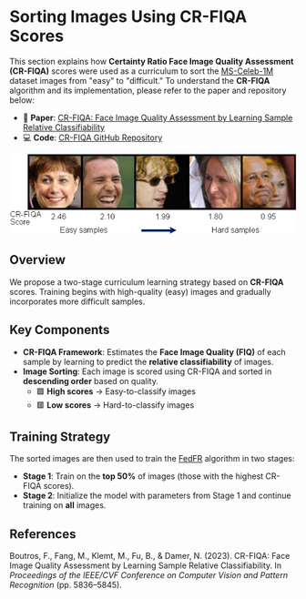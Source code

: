 <!-- 
# Sorting images using CR-FIQA scores
This section explains how the Certainty Ratio Face Image Quality Assessment **(CR-FIQA)** scores were used as a curriculum to sort the [MS-Celeb-1M](https://doi.org/10.1007/978-3-319-46487-9_6) images from "easy" to "difficult". To understand the **CR-FIQA** algorithm and how it is implemented, read the paper below and follow the steps in the repository below.

- Paper: [CR-FIQA paper](https://openaccess.thecvf.com/content/CVPR2023/html/Boutros_CR-FIQA_Face_Image_Quality_Assessment_by_Learning_Sample_Relative_Classifiability_CVPR_2023_paper.html)
- Code: [CR-FIQA repository](https://github.com/fdbtrs/CR-FIQA)

<img src="CRFIQA_sort.png"> 

## Overview

We propose a two-stage curriculum learning strategy based on **CR-FIQA** scores. The training begins with high-quality (easy) images and progressively incorporates more difficult samples.

### Key Components

- **CR-FIQA Framework**: Used to estimate the **Face Image Quality (FIQ)** of each sample. This framework learns to predict the **relative classifiability** of images.
- **Image Sorting**: Samples are scored using CR-FIQA and sorted in **descending order** based on quality.  
  - **High scores** → Easy-to-classify images  
  - **Low scores** → Hard-to-classify images

### Training Strategy

The sorted images are then fed to the [FedFR](https://ojs.aaai.org/index.php/AAAI/article/view/20057) algorithm in the following stages:

- **Stage 1**: Train on the **top 50%** of images (those with the highest CR-FIQA scores).
- **Stage 2**: Use the model parameters from Stage 1 as initialization and train on **all** images.

## References

Boutros, F., Fang, M., Klemt, M., Fu, B., & Damer, N. (2023). CR-FIQA: face image quality assessment by learning sample relative classifiability. In Proceedings of the IEEE/CVF conference on computer vision and pattern recognition (pp. 5836-5845). -->

# Sorting Images Using CR-FIQA Scores

This section explains how **Certainty Ratio Face Image Quality Assessment (CR-FIQA)** scores were used as a curriculum to sort the [MS-Celeb-1M](https://doi.org/10.1007/978-3-319-46487-9_6) dataset images from "easy" to "difficult." To understand the **CR-FIQA** algorithm and its implementation, please refer to the paper and repository below:

- 📄 **Paper**: [CR-FIQA: Face Image Quality Assessment by Learning Sample Relative Classifiability](https://openaccess.thecvf.com/content/CVPR2023/html/Boutros_CR-FIQA_Face_Image_Quality_Assessment_by_Learning_Sample_Relative_Classifiability_CVPR_2023_paper.html)  
- 💻 **Code**: [CR-FIQA GitHub Repository](https://github.com/fdbtrs/CR-FIQA)

<img src="CRFIQA_sort.png" alt="CR-FIQA Sorting Visualization">

## Overview

We propose a two-stage curriculum learning strategy based on **CR-FIQA** scores. Training begins with high-quality (easy) images and gradually incorporates more difficult samples.

## Key Components

- **CR-FIQA Framework**: Estimates the **Face Image Quality (FIQ)** of each sample by learning to predict the **relative classifiability** of images.
- **Image Sorting**: Each image is scored using CR-FIQA and sorted in **descending order** based on quality.  
  - 🟩 **High scores** → Easy-to-classify images  
  - 🟥 **Low scores** → Hard-to-classify images

## Training Strategy

The sorted images are then used to train the [FedFR](https://ojs.aaai.org/index.php/AAAI/article/view/20057) algorithm in two stages:

- **Stage 1**: Train on the **top 50%** of images (those with the highest CR-FIQA scores).
- **Stage 2**: Initialize the model with parameters from Stage 1 and continue training on **all** images.

## References

Boutros, F., Fang, M., Klemt, M., Fu, B., & Damer, N. (2023). CR-FIQA: Face Image Quality Assessment by Learning Sample Relative Classifiability. In *Proceedings of the IEEE/CVF Conference on Computer Vision and Pattern Recognition* (pp. 5836–5845).
